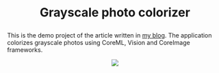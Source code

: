 # <p align="center">Grayscale photo colorizer</p>

This is the demo project of the article written in [my blog](https://onswiftwings.com/posts/image-colorization-coreml). The application colorizes grayscale photos using CoreML, Vision and CoreImage frameworks.

<p align="center">
  <img src="screenshots/demo.gif">
</p>
